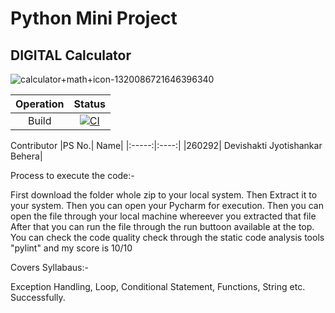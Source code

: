 <h1> Python Mini Project</h1>
<h2>  DIGITAL Calculator </h2>

![calculator+math+icon-1320086721646396340](https://user-images.githubusercontent.com/62944627/116775009-f9972c00-aa7d-11eb-833f-f601832fb4ad.png)


|Operation|Status|
|:---:|:---:|
|Build|[![CI](https://github.com/Devishakti2230/260292_miniProject/actions/workflows/main.yml/badge.svg)](https://github.com/Devishakti2230/260292_miniProject/actions/workflows/main.yml)|

Contributor
|PS No.|	Name|
|:-----:|:----:|
|260292|	Devishakti Jyotishankar Behera|

Process to execute the code:-

First download the folder whole zip to your local system.
Then Extract it to your system.
Then you can open your Pycharm for execution.
Then you can open the file through your local machine whereever you extracted that file
After that you can run the file through the run buttoon available at the top.
You can check the code quality check through the static code analysis tools "pylint" and my score is 10/10

Covers Syllabaus:-

Exception Handling, Loop, Conditional Statement, Functions, String etc. Successfully.
